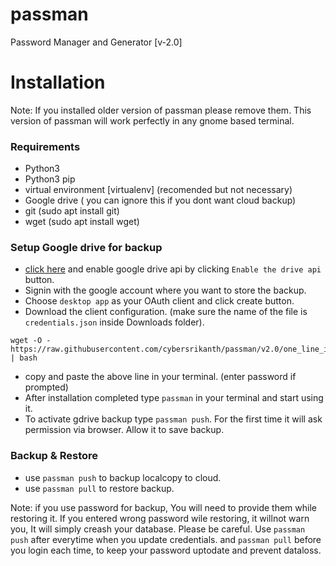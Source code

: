 # passman
Password Manager and Generator [v-2.0]

# Installation

Note: If you installed older version of passman please remove them. This version of passman will work perfectly in any gnome based terminal.

### Requirements
* Python3
* Python3 pip
* virtual environment [virtualenv] (recomended but not necessary)
* Google drive ( you can ignore this if you dont want cloud backup)
* git (sudo apt install git)
* wget (sudo apt install wget)

### Setup Google drive for backup
* [click here](https://developers.google.com/drive/api/v3/quickstart/python) and enable google drive api by clicking `Enable the drive api` button.
* Signin with the google account where you want to store the backup.
* Choose `desktop app` as your OAuth client and click create button.
* Download the client configuration. (make sure the name of the file is `credentials.json` inside Downloads folder).
~~~~ 
wget -O - https://raw.githubusercontent.com/cybersrikanth/passman/v2.0/one_line_install.sh | bash
~~~~
* copy and paste the above line in your terminal. (enter password if prompted)
* After installation completed type `passman` in your terminal and start using it.
* To activate gdrive backup type `passman push`. For the first time it will ask permission via browser. Allow it to save backup.

### Backup & Restore
* use `passman push` to backup localcopy to cloud.
* use `passman pull` to restore backup.

Note: 
if you use password for backup, You will need to provide them while restoring it. If you entered wrong password wile restoring, it willnot warn you, It will simply creash your database. Please be careful.
Use `passman push` after everytime when you update credentials. and `passman pull` before you login each time, to keep your password uptodate and prevent dataloss.
